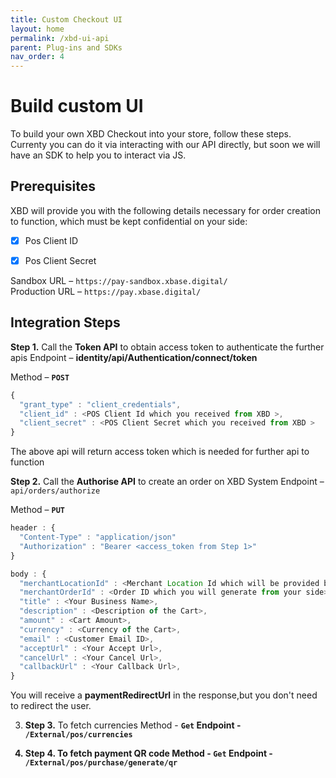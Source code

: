 ```yaml
---
title: Custom Checkout UI
layout: home
permalink: /xbd-ui-api
parent: Plug-ins and SDKs
nav_order: 4
---
```


# Build custom UI
To build your own XBD Checkout into your store, follow these steps.
Currenty you can do it via interacting with our API directly, but soon we will have an SDK to help you to interact via JS.


## Prerequisites
XBD will provide you with the following details necessary for order creation to function, which must be kept confidential on your side:

- [x] Pos Client ID
- [x] Pos Client Secret


Sandbox URL – `https://pay-sandbox.xbase.digital/` <br />
Production URL – `https://pay.xbase.digital/`


## Integration Steps

<strong>Step 1.</strong> Call the <strong>Token API</strong> to obtain access token to authenticate the further apis
Endpoint – <strong>identity/api/Authentication/connect/token</strong>

Method – <strong>`POST`</strong>

```js
{ 
  "grant_type" : "client_credentials", 
  "client_id" : <POS Client Id which you received from XBD >, 
  "client_secret" : <POS Client Secret which you received from XBD >
}
```
The above api will return access token which is needed for further api to function

<strong>Step 2.</strong> Call the <strong>Authorise API</strong> to create an order on XBD System
Endpoint – `api/orders/authorize`

Method – <strong>`PUT`</strong>

```js
header : {
  "Content-Type" : "application/json"
  "Authorization" : "Bearer <access_token from Step 1>"
}
```

```js
body : { 
  "merchantLocationId" : <Merchant Location Id which will be provided by XBD>, 
  "merchantOrderId" : <Order ID which you will generate from your side>, 
  "title" : <Your Business Name>,
  "description" : <Description of the Cart>,
  "amount" : <Cart Amount>,
  "currency" : <Currency of the Cart>,
  "email" : <Customer Email ID>,
  "acceptUrl" : <Your Accept Url>,
  "cancelUrl" : <Your Cancel Url>,
  "callbackUrl" : <Your Callback Url>,
}
```


You will receive a <strong>paymentRedirectUrl</strong> in the response,but you don't need to redirect the user.


3. <strong>Step 3.</strong> To fetch currencies
Method - <strong>`Get`<strong>
Endpoint  - `/External/pos/currencies`



4. <strong>Step 4.</strong> To fetch payment QR code
Method - <strong>`Get`<strong>
Endpoint - `/External/pos/purchase/generate/qr`